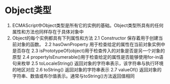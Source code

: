 # Object类型

1. ECMAScript中Object类型是所有它的实例的基础。Object类型所具有的任何属性和方法也同样存在于具体对象中
2. Object的每个实例都具有下列属性和方法
2.1 Constructor 保存着用于创建当前对象的函数。
2.2 hasOwnProperty 用于检查给定的属性在当前对象实例中是否存在
2.3 isPrototypeOf(object)用于检查传入的对象是否是另一个对象的原型
2.4 propertyIsEnumerable()用于检查给定的属性是否能够使用for-in语句来枚举
2.5 toLocaleString() 返回对象的字符串表示，该字符串与执行环境的地区对应
2.6 toString() 返回对象的字符串表示
2.7 valueOf() 返回对象的字符串、数值或布尔值表示。通常与toString()方法返回值相同